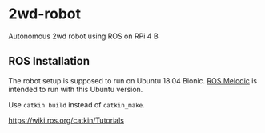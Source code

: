 # 2wd-robot
Autonomous 2wd robot using ROS on RPi 4 B

## ROS Installation

The robot setup is supposed to run on Ubuntu 18.04 Bionic. [ROS Melodic]() is intended to run with this Ubuntu version.

Use `catkin build` instead of `catkin_make`.

https://wiki.ros.org/catkin/Tutorials

